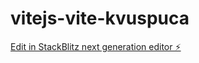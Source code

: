 # vitejs-vite-kvuspuca

[Edit in StackBlitz next generation editor ⚡️](https://stackblitz.com/~/github.com/LucasFaura18/vitejs-vite-kvuspuca)